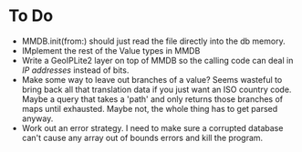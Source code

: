# To Do

- MMDB.init(from:) should just read the file directly into the db memory.
- IMplement the rest of the Value types in MMDB
- Write a GeoIPLite2 layer on top of MMDB so the calling code can deal in
  *IP addresses* instead of bits.
- Make some way to leave out branches of a value? Seems wasteful to bring back 
  all that translation data if you just want an ISO country code. Maybe a query
  that takes a 'path' and only returns those branches of maps until exhausted.
  Maybe not, the whole thing has to get parsed anyway.
- Work out an error strategy. I need to make sure a corrupted database can't 
  cause any array out of bounds errors and kill the program.
